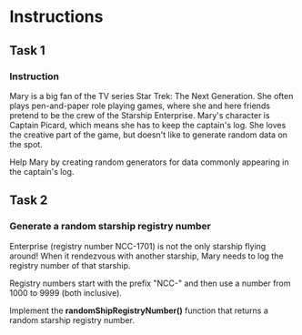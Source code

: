 # Instructions

## Task 1

### Instruction

Mary is a big fan of the TV series Star Trek: The Next Generation. She often plays pen-and-paper role playing games, where she and here friends pretend to be the crew of the Starship Enterprise. Mary's character is Captain Picard, which means she has to keep the captain's log. She loves the creative part of the game, but doesn't like to generate random data on the spot.

Help Mary by creating random generators for data commonly appearing in the captain's log.

## Task 2

### Generate a random starship registry number

Enterprise (registry number NCC-1701) is not the only starship flying around! When it rendezvous with another starship, Mary needs to log the registry number of that starship.

Registry numbers start with the prefix "NCC-" and then use a number from 1000 to 9999 (both inclusive).

Implement the **randomShipRegistryNumber()** function that returns a random starship registry number.
